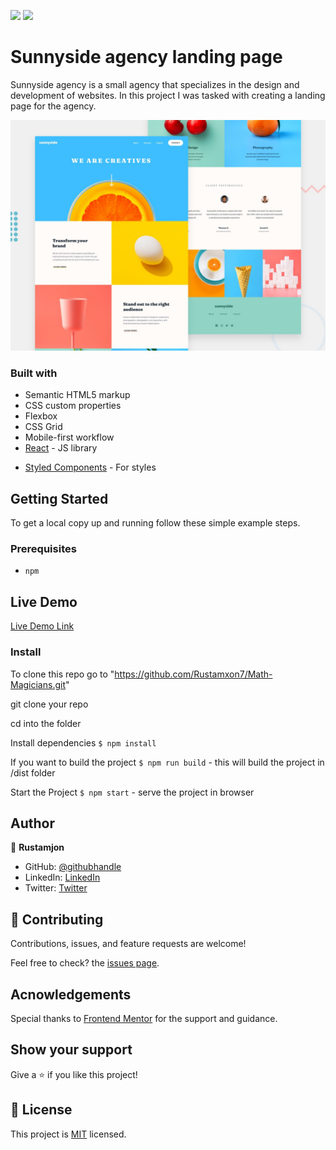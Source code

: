 ![](https://img.shields.io/badge/Frontend-Mentor-yellowgreen)
![](https://img.shields.io/badge/Self_Employed-blue)

# Sunnyside agency landing page

Sunnyside agency is a small agency that specializes in the design and development of websites. In this project I was tasked with creating a landing page for the agency.

![](src/images/desktop-preview.jpg)

### Built with

- Semantic HTML5 markup
- CSS custom properties
- Flexbox
- CSS Grid
- Mobile-first workflow
- [React](https://reactjs.org/) - JS library
<!-- - [Next.js](https://nextjs.org/) - React framework -->
- [Styled Components](https://styled-components.com/) - For styles

## Getting Started

To get a local copy up and running follow these simple example steps.

### Prerequisites

- `npm`

## Live Demo

[Live Demo Link](?)

### Install

To clone this repo go to "https://github.com/Rustamxon7/Math-Magicians.git"

git clone your repo

cd into the folder

Install dependencies `$ npm install`

If you want to build the project `$ npm run build` - this will build the project in /dist folder

Start the Project `$ npm start` - serve the project in browser

## Author

👤 **Rustamjon**

- GitHub: [@githubhandle](https://github.com/Rustamxon7)
- LinkedIn: [LinkedIn](https://www.linkedin.com/in/rustamjon-tolipov-6a831020b)
- Twitter: [Twitter](https://twitter.com/rustamxon7777)

## 🤝 Contributing

Contributions, issues, and feature requests are welcome!

Feel free to check? the [issues page]().

## Acnowledgements

Special thanks to [Frontend Mentor](https://frontendmentor.com/) for the support and guidance.

## Show your support

Give a ⭐️ if you like this project!

## 📝 License

This project is [MIT](./MIT.md) licensed.

